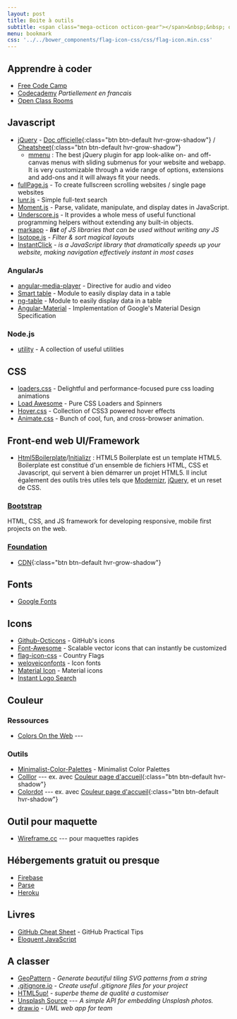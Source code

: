 ```yaml
---
layout: post
title: Boite à outils
subtitle: <span class="mega-octicon octicon-gear"></span>&nbsp;&nbsp; outils, livre et library &nbsp;&nbsp;<span class="mega-octicon octicon-gear"></span>
menu: bookmark
css: '../../bower_components/flag-icon-css/css/flag-icon.min.css'
---
```

## Apprendre à coder
 - [Free Code Camp](http://www.freecodecamp.com)
 - [Codecademy](https://www.codecademy.com/learn) *Partiellement en francais*
 - [Open Class Rooms](https://openclassrooms.com/) <span class="flag-icon flag-icon-fr"></span>


## Javascript
- [jQuery](https://jquery.com/) - [Doc officielle](https://learn.jquery.com/){:class="btn btn-default hvr-grow-shadow"} / [Cheatsheet](http://oscarotero.com/jquery/){:class="btn btn-default hvr-grow-shadow"}
    + [mmenu](http://mmenu.frebsite.nl/) : The best jQuery plugin for app look-alike on- and off-canvas menus with sliding submenus for your website and webapp. It is very customizable through a wide range of options, extensions and add-ons and it will always fit your needs.
- [fullPage.js](http://alvarotrigo.com/fullPage/) - To create fullscreen scrolling websites / single page websites
- [lunr.js](http://lunrjs.com/) - Simple full-text search
- [Moment.js](http://momentjs.com/) - Parse, validate, manipulate, and display dates in JavaScript.
- [Underscore.js](http://underscorejs.org/) - It provides a whole mess of useful functional programming helpers without extending any built-in objects.
- [markapp](http://markapp.io/) - *__list__ of JS libraries that can be used without writing any JS*
- [Isotope.js](http://isotope.metafizzy.co/) - *Filter & sort magical layouts*
- [InstantClick](http://instantclick.io/) - *is a JavaScript library that dramatically speeds up your website, making navigation effectively instant in most cases*

### AngularJs
- [angular-media-player](https://github.com/colthreepv/angular-media-player) - Directive for audio and video
- [Smart table](http://lorenzofox3.github.io/smart-table-website/) - Module to easily display data in a table
- [ng-table](http://esvit.github.io/ng-table/#/) - Module to easily display data in a table
- [Angular-Material](https://material.angularjs.org/latest/) - Implementation of Google\'s Material Design Specification

### Node.js
- [utility](https://github.com/node-modules/utility) - A collection of useful utilities

## CSS
- [loaders.css](https://connoratherton.com/loaders) - Delightful and performance-focused pure css loading animations
- [Load Awesome](http://github.danielcardoso.net/load-awesome/animations.html) - Pure CSS Loaders and Spinners 
- [Hover.css](http://ianlunn.github.io/Hover/) - Collection of CSS3 powered hover effects
- [Animate.css](https://github.com/daneden/animate.css) - Bunch of cool, fun, and cross-browser animation. 

## Front-end web UI/Framework
- [Html5Boilerplate](https://html5boilerplate.com/)/[Initializr](www.initializr.com) : HTML5 Boilerplate est un template HTML5. Boilerplate est constitué d\'un ensemble de fichiers HTML, CSS et Javascript, qui servent à bien démarrer un projet HTML5. Il inclut également des outils très utiles tels que [Modernizr](http://modernizr.com/), [jQuery](https://jquery.com/), et un reset de CSS.

### [Bootstrap](http://getbootstrap.com/) 
HTML, CSS, and JS framework for developing responsive, mobile first projects on the web.

### [Foundation](http://foundation.zurb.com/frameworks-docs.html) 
- [CDN](https://www.foundationcdn.com/){:class="btn btn-default hvr-grow-shadow"}

## Fonts
- [Google Fonts](https://www.google.com/fonts)

## Icons
- [Github-Octicons](https://octicons.github.com/) - GitHub\'s icons
- [Font-Awesome](https://fortawesome.github.io/Font-Awesome/) - Scalable vector icons that can instantly be customized
- [flag-icon-css](http://lipis.github.io/flag-icon-css/) - Country Flags
- [weloveiconfonts](http://weloveiconfonts.com/) - Icon fonts
- [Material Icon](https://design.google.com/icons/#ic_accessibility) - Material icons
- [Instant Logo Search](http://instantlogosearch.com/)

## Couleur

### Ressources
- [Colors On the Web](http://www.colorsontheweb.com) ---

### Outils
- [Minimalist-Color-Palettes](https://www.behance.net/gallery/32154055/Minimalist-Color-Palettes-2015) - Minimalist Color Palettes
- [Colllor](http://colllor.com) --- ex. avec [Couleur page d\'accueil](http://colllor.com/607D8B-fff){:class="btn btn-default hvr-shadow"}
- [Colordot](https://color.hailpixel.com/) --- ex. avec [Couleur page d\'accueil](https://color.hailpixel.com/#607D8B,263238,2E2E2E,4183C4,858585){:class="btn btn-default hvr-shadow"}

## Outil pour maquette
- [Wireframe.cc](https://wireframe.cc/) --- pour maquettes rapides

## Hébergements gratuit ou presque
 - [Firebase](https://www.firebase.com/pricing.html)
 - [Parse](https://parse.com/plans)
 - [Heroku](https://www.heroku.com/)

## Livres
- [GitHub Cheat Sheet](https://github.com/tiimgreen/github-cheat-sheet) - GitHub Practical Tips
- [Eloquent JavaScript](http://eloquentjavascript.net/)

## A classer
- [GeoPattern](https://jasonlong.github.io/geo_pattern/) - *Generate beautiful tiling SVG patterns from a string*
- [.gitignore.io](https://www.gitignore.io/) - *Create useful .gitignore files for your project*
- [HTML5up!](https://html5up.net/) - *superbe theme de qualité a customiser*
- [Unsplash Source](https://source.unsplash.com/) --- *A simple API for embedding Unsplash photos.*
- [draw.io](https://www.draw.io/) - *UML web app for team*
